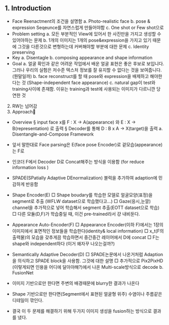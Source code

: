 ## 1. Introduction
- Face Reenactment의 조건을 설명함
a. Photo-realistic face 
b. pose & expression Seqeunce를 자연스럽게 만들어야함
c. One shot or Few shot으로
- Problem setting
a. 모든 부분적인 View에 있어서 한 사진만을 가지고 생성할 수 있어야하는 문제
b. 1개의 이미지는 1개의 pose&expression을 가지고 있기 때문에 그것을 다른것으로 변형하는데 커버해야할 부분에 대한 문제
c. Identity preserving
- Key
a. Disentagle
b. composing appearance and shape information
- Goal
a. 얼굴 확인과 같은 어려운 작업에서 배운 얼굴 표현은 좋은 후보로 보입니다. 그러나 우리의 실험은 저수준 텍스처 정보를 잘 유지할 수 없다는 것을 보여줍니다. (뭔말일까)
b. face reconstruct를 할 때 pose와 expression을 배제하고 해야한다는 것 (Shape-independent face appearance)
c. natural gap이 test와 training사이에 존재함. 이유는 training과 test에 사용되는 이미지가 다르니깐 당연한 것

2. RW는 넘어감
3. Approach

- Overview
§ input face x를 F : X -> A(appearance) 와 E : X -> B(representation) 로 출력
§ Decoder를 통해 D : B x A -> X(target)을 출력
a. Disentangle-and-Compose Framework
- 앞서 말한대로 Face parsing은 E(face pose Encoder)로 겉모습(appearance)는 F로
- 인코더 F에서 Decoder D로 Concat해주는 방식을 이용함 (for reduce information loss )
- SPADE(SPatially Adaptive DEnormalization) 블럭을 추가하여 adaption에 민감하게 반응함
- Shape Encoder(E)
□ Shape boudary를 학습한 모델로 얼굴모양(표정)을 segment로 추출 (WFLW dataset으로 학습했다고...)
□ Gaze(응시,눈깔) channel을 추가적으로 넣어 학습해서 segment 추출(EOTT dataset으로 학습)
□ 다른 모듈(D,F)가 학습중일 때, 이건 pre-trained라서 걍 내비둔다.
- Appearance Auto-Encoder(F)
□ Appearance Encoder(이하 F)에서는 1장의 이미지에서 표면적인 정보들을 학습한다(identity& local information)
□ x_t(F의 출력물)의 모습을 갖추게끔 학습하면서 중간중간 레이어에서 D에 concat
□ F는 shape와 independent하다 (이거 왜자꾸 나오는걸까?)
- Semantically Adaptive Decoder(D)
□ SPADE논문에서 나온거처럼 Adaption을 의식하고 SPADE block을 사용함. 그것에 대한 설명
□ 추가적으로 Pix2PixHD (이렇게되면 인용을 어디에 달아야해?)에서 나온 Multi-scale방식으로 decode
b. FusionNet

- 이미지 기반으로만 한다면 주변의 배경때문에 blurry한 결과가 나온다
- Shape 기반으로만 한다면(Segment에서 표현된 얼굴형 위주) 수염이나 주름같은 디테일이 깎인다.
- 결국 이 두 문제를 해결하기 위해 두가지 이미지 생성을 fusion하는 방식으로 결과를 냈다.

